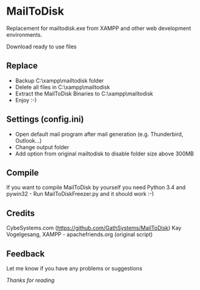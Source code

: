 MailToDisk
==============

Replacement for mailtodisk.exe from XAMPP and other web development environments.

Download ready to use files

Replace
-----
 - Backup C:\xampp\mailtodisk folder
 - Delete all files in C:\xampp\mailtodisk
 - Extract the MailToDisk Binaries to C:\xampp\mailtodisk
 - Enjoy :-)
 
Settings (config.ini)
-----
 - Open default mail program after mail generation (e.g. Thunderbird, Outlook...)
 - Change output folder
 - Add option from original mailtodisk to disable folder size above 300MB

Compile
-----
If you want to compile MailToDisk by yourself you need Python 3.4 and pywin32 - Run MailToDiskFreezer.py and it should work :-)

Credits
-----
CybeSystems.com (https://github.com/GathSystems/MailToDisk)
Kay Vogelgesang, XAMPP - apachefriends.org (original script)

Feedback
-----

Let me know if you have any problems or suggestions

*Thanks for reading*
